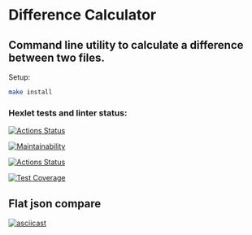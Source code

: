 # Difference Calculator

## Command line utility to calculate a difference between two files.

Setup:
```sh
make install
```

### Hexlet tests and linter status:
[![Actions Status](https://github.com/drylb/frontend-project-lvl2/workflows/hexlet-check/badge.svg)](https://github.com/drylb/frontend-project-lvl2/actions)

[![Maintainability](https://api.codeclimate.com/v1/badges/4f49d4221c38a3598e28/maintainability)](https://codeclimate.com/github/drylb/frontend-project-lvl2/maintainability)

[![Actions Status](https://github.com/drylb/frontend-project-lvl2/workflows/Node%20CI/badge.svg)](https://github.com/drylb/frontend-project-lvl2/actions)

[![Test Coverage](https://api.codeclimate.com/v1/badges/4f49d4221c38a3598e28/test_coverage)](https://codeclimate.com/github/drylb/frontend-project-lvl2/test_coverage)

## Flat json compare

[![asciicast](https://asciinema.org/a/NeAcl91BAJjPUkD2W3SrNRFPp.svg)](https://asciinema.org/a/NeAcl91BAJjPUkD2W3SrNRFPp)